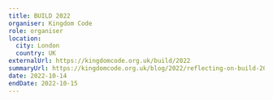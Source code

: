 ```yaml
---
title: BUILD 2022
organiser: Kingdom Code
role: organiser
location:
  city: London
  country: UK
externalUrl: https://kingdomcode.org.uk/build/2022
summaryUrl: https://kingdomcode.org.uk/blog/2022/reflecting-on-build-2022/
date: 2022-10-14
endDate: 2022-10-15
---
```

